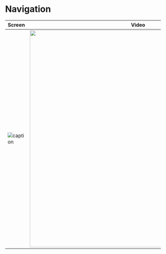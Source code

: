 # Navigation

| Screen | Video |
| ------ | ------ |
| ![caption](https://github.com/cristhianleonli/navio/blob/master/screenshots/caption.png) | <img src="https://github.com/cristhianleonli/navio/blob/master/screenshots/video.gif" width="700"> |
